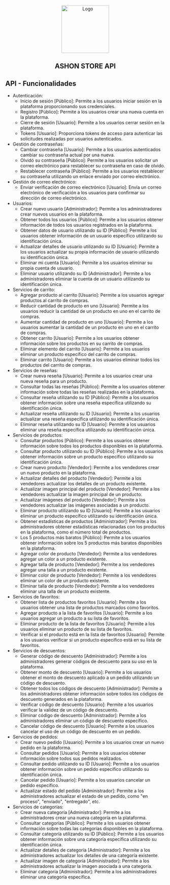 <!-- PROJECT LOGO -->
<br />
<p align="center">
  <a href="https://github.com/ricardohuaripata/ASHON-Ecommerce-API">
    <img src="https://res.cloudinary.com/dmravgyts/image/upload/v1696451966/ASHON_ICON_ii65la.png" alt="Logo" width="150" height="150">
  </a>
</p>

<h2 align="center">ASHON STORE API</h2>

##  API - Funcionalidades

* Autenticación:
  * Inicio de sesión [Público]: Permite a los usuarios iniciar sesión en la plataforma proporcionando sus credenciales.
  * Registro [Público]: Permite a los usuarios crear una nueva cuenta en la plataforma.
  * Cierre de sesión [Usuario]: Permite a los usuarios cerrar sesión en la plataforma.
  * Tokens [Usuario]: Proporciona tokens de acceso para autenticar las solicitudes realizadas por usuarios autenticados.
* Gestión de contraseñas:
  * Cambiar contraseña [Usuario]: Permite a los usuarios autenticados cambiar su contraseña actual por una nueva.
  * Olvidó su contraseña [Público]: Permite a los usuarios solicitar un correo electrónico para restablecer su contraseña en caso de olvido.
  * Restablecer contraseña [Público]: Permite a los usuarios restablecer su contraseña utilizando un enlace enviado por correo electrónico.
* Gestión de correo electrónico:
  * Enviar verificación de correo electrónico [Usuario]: Envía un correo electrónico de verificación a los usuarios para confirmar su dirección de correo electrónico.
* Usuarios:
  * Crear nuevo usuario [Administrador]: Permite a los administradores crear nuevos usuarios en la plataforma.
  * Obtener todos los usuarios [Público]: Permite a los usuarios obtener información de todos los usuarios registrados en la plataforma.
  * Obtener datos de usuario utilizando su ID [Público]: Permite a los usuarios obtener información de un usuario específico utilizando su identificación única.
  * Actualizar detalles de usuario utilizando su ID [Usuario]: Permite a los usuarios actualizar su propia información de usuario utilizando su identificación única.
  * Eliminar mi cuenta [Usuario]: Permite a los usuarios eliminar su propia cuenta de usuario.
  * Eliminar usuario utilizando su ID [Administrador]: Permite a los administradores eliminar la cuenta de un usuario utilizando su identificación única.
* Servicios de carrito:
  * Agregar producto al carrito [Usuario]: Permite a los usuarios agregar productos al carrito de compras.
  * Reducir cantidad de producto en uno [Usuario]: Permite a los usuarios reducir la cantidad de un producto en uno en el carrito de compras.
  * Aumentar cantidad de producto en uno [Usuario]: Permite a los usuarios aumentar la cantidad de un producto en uno en el carrito de compras.
  * Obtener carrito [Usuario]: Permite a los usuarios obtener información sobre los productos en su carrito de compras.
  * Eliminar elemento del carrito [Usuario]: Permite a los usuarios eliminar un producto específico del carrito de compras.
  * Eliminar carrito [Usuario]: Permite a los usuarios eliminar todos los productos del carrito de compras.
* Servicios de reseñas:
  * Crear nueva reseña [Usuario]: Permite a los usuarios crear una nueva reseña para un producto.
  * Consultar todas las reseñas [Público]: Permite a los usuarios obtener información sobre todas las reseñas realizadas en la plataforma.
  * Consultar reseña utilizando su ID [Público]: Permite a los usuarios obtener información sobre una reseña específica utilizando su identificación única.
  * Actualizar reseña utilizando su ID [Usuario]: Permite a los usuarios actualizar una reseña específica utilizando su identificación única.
  * Eliminar reseña utilizando su ID [Usuario]: Permite a los usuarios eliminar una reseña específica utilizando su identificación única.
* Servicios de productos:
  * Consultar productos [Público]: Permite a los usuarios obtener información sobre todos los productos disponibles en la plataforma.
  * Consultar producto utilizando su ID [Público]: Permite a los usuarios obtener información sobre un producto específico utilizando su identificación única.
  * Crear nuevo producto [Vendedor]: Permite a los vendedores crear un nuevo producto en la plataforma.
  * Actualizar detalles del producto [Vendedor]: Permite a los vendedores actualizar los detalles de un producto existente.
  * Actualizar imagen principal del producto [Vendedor]: Permite a los vendedores actualizar la imagen principal de un producto.
  * Actualizar imágenes del producto [Vendedor]: Permite a los vendedores actualizar las imágenes asociadas a un producto.
  * Eliminar producto utilizando su ID [Usuario]: Permite a los usuarios eliminar un producto específico utilizando su identificación única.
  * Obtener estadísticas de productos [Administrador]: Permite a los administradores obtener estadísticas relacionadas con los productos en la plataforma, como el número total de productos.
  * Los 5 productos más baratos [Público]: Permite a los usuarios obtener información sobre los 5 productos más baratos disponibles en la plataforma.
  * Agregar color de producto [Vendedor]: Permite a los vendedores agregar un color a un producto existente.
  * Agregar talla de producto [Vendedor]: Permite a los vendedores agregar una talla a un producto existente.
  * Eliminar color de producto [Vendedor]: Permite a los vendedores eliminar un color de un producto existente.
  * Eliminar talla de producto [Vendedor]: Permite a los vendedores eliminar una talla de un producto existente.
* Servicios de favoritos:
  * Obtener lista de productos favoritos [Usuario]: Permite a los usuarios obtener una lista de productos marcados como favoritos.
  * Agregar producto a la lista de favoritos [Usuario]: Permite a los usuarios agregar un producto a su lista de favoritos.
  * Eliminar producto de la lista de favoritos [Usuario]: Permite a los usuarios eliminar un producto de su lista de favoritos.
  * Verificar si el producto está en la lista de favoritos [Usuario]: Permite a los usuarios verificar si un producto específico está en su lista de favoritos.
* Servicios de descuentos:
  * Generar código de descuento [Administrador]: Permite a los administradores generar códigos de descuento para su uso en la plataforma.
  * Obtener monto de descuento [Usuario]: Permite a los usuarios obtener el monto de descuento aplicado a un pedido utilizando un código de descuento.
  * Obtener todos los códigos de descuento [Administrador]: Permite a los administradores obtener información sobre todos los códigos de descuento generados en la plataforma.
  * Verificar código de descuento [Usuario]: Permite a los usuarios verificar la validez de un código de descuento.
  * Eliminar código de descuento [Administrador]: Permite a los administradores eliminar un código de descuento específico.
  * Cancelar código de descuento [Usuario]: Permite a los usuarios cancelar el uso de un código de descuento en un pedido.
* Servicios de pedidos:
  * Crear nuevo pedido [Usuario]: Permite a los usuarios crear un nuevo pedido en la plataforma.
  * Consultar pedidos [Usuario]: Permite a los usuarios obtener información sobre todos sus pedidos realizados.
  * Consultar pedido utilizando su ID [Usuario]: Permite a los usuarios obtener información sobre un pedido específico utilizando su identificación única.
  * Cancelar pedido [Usuario]: Permite a los usuarios cancelar un pedido específico.
  * Actualizar estado del pedido [Administrador]: Permite a los administradores actualizar el estado de un pedido, como "en proceso", "enviado", "entregado", etc.
* Servicios de categorías:
  * Crear nueva categoría [Administrador]: Permite a los administradores crear una nueva categoría en la plataforma.
  * Consultar categorías [Público]: Permite a los usuarios obtener información sobre todas las categorías disponibles en la plataforma.
  * Consultar categoría utilizando su ID [Público]: Permite a los usuarios obtener información sobre una categoría específica utilizando su identificación única.
  * Actualizar detalles de categoría [Administrador]: Permite a los administradores actualizar los detalles de una categoría existente.
  * Actualizar imagen de categoría [Administrador]: Permite a los administradores actualizar la imagen asociada a una categoría.
  * Eliminar categoría [Administrador]: Permite a los administradores eliminar una categoría específica.
